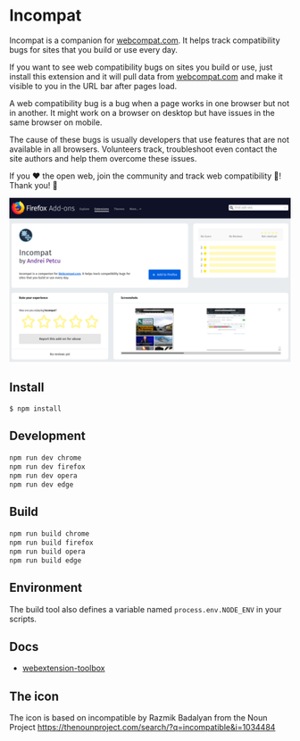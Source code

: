 # Incompat

Incompat is a companion for [webcompat.com](https://ebcompat.com). It helps track compatibility bugs for sites that you build or use every day.

If you want to see web compatibility bugs on sites you build or use, just install this extension and it will pull data from [webcompat.com](https://ebcompat.com) and make it visible to you in the URL bar after pages load.

A web compatibility bug is a bug when a page works in one browser but not in another. It might work on a browser on desktop but have issues in the same browser on mobile.

The cause of these bugs is usually developers that use features that are not available in all browsers. Volunteers track, troubleshoot even contact the site authors and help them overcome these issues.

If you ❤️ the open web, join the community and track web compatibility 🐜! Thank you! 🌈

[![addons.mozilla.org](/amo.png)](https://addons.mozilla.org/en-US/firefox/addon/incompat/)

## Install

	$ npm install

## Development

    npm run dev chrome
    npm run dev firefox
    npm run dev opera
    npm run dev edge

## Build

    npm run build chrome
    npm run build firefox
    npm run build opera
    npm run build edge

## Environment

The build tool also defines a variable named `process.env.NODE_ENV` in your scripts. 

## Docs

* [webextension-toolbox](https://github.com/HaNdTriX/webextension-toolbox)

## The icon
The icon is based on incompatible by Razmik Badalyan from the Noun Project
https://thenounproject.com/search/?q=incompatible&i=1034484
